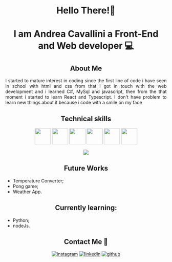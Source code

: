 <div>
<h1 align ="center"> Hello There!👋</h1>
<h1 align="center">I am Andrea Cavallini a Front-End and Web developer 💻</h2>

<h2 align="center">About Me</h2>
<p align="justify">
I started to mature interest in coding since the first line of code i have seen in school with html and
css from that i got in touch with the web development and i learned C#, MySql and javascript,
then from the that moment i started to learn React and Typescript. 
I don't have problem to learn new things about it because i code with a smile on my face
</p>

<h2 align="center">Technical skills</h2>
<div align="center">
<img src="https://github.com/Andrea7701/Andrea7701/assets/156012853/c3d7eca8-5e37-4a85-b3a0-2d1b78e49720" width="50" height="50">
<img src="https://github.com/Andrea7701/Andrea7701/assets/156012853/1c5a081f-6a6f-47bd-a814-e567013d19be" width="50" height="50">
<img src= "https://github.com/Andrea7701/Andrea7701/assets/156012853/7b5459d9-c08d-4f44-9f8e-c618029537ce" width="50" height="50">
<img src= "https://github.com/Andrea7701/Andrea7701/assets/156012853/e4cd9a10-0e70-4483-84e7-b3c78306f3c1" width="50" height="50">
<img src="https://github.com/Andrea7701/Andrea7701/assets/156012853/7de07c1a-94b0-4350-b012-50a2944ee009" width="50" height="50">
<img src="https://github.com/Andrea7701/Andrea7701/assets/156012853/a75b4ca8-1b05-4a87-9f22-17bbf8347dae" width="50" height="50">
</div>



<span></span>

<div align= "center">
<img src= "https://github-readme-stats.vercel.app/api/top-langs/?username=Andrea7701&layout=compact">
</div>



<h2 align="center">Future Works</h2>

-  Temperature Converter;
-  Pong game;
-  Weather App. 

<h2 align= "center">Currently learning:</h2>

- Python;
- nodeJs.

<div align="center">
<h2>Contact Me 📱</h2>

<div>

[![instagram](https://github.com/Andrea7701/Andrea7701/assets/156012853/6e905d47-2d1a-47a9-9caf-31fba33dc0bf)][1]
[![linkedin](https://github.com/Andrea7701/Andrea7701/assets/156012853/2dfbb8bc-4f0d-40da-81f5-a94e0f4aae9e)][2]
[![github](https://github.com/Andrea7701/Andrea7701/assets/156012853/66666def-ddcb-4966-9aa9-2c5a8bc43a48)][3]


[1]: http://www.instagram.com/andrea_cavallini_/
[2]: http://www.linkedin.com/in/andrea-cavallini-263087223/
[3]: http://www.github.com/Andrea7701/

</div>
</div>
</div>
